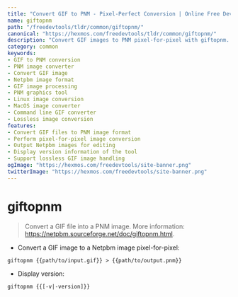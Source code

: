 ```yaml
---
title: "Convert GIF to PNM - Pixel-Perfect Conversion | Online Free DevTools by Hexmos"
name: giftopnm
path: "/freedevtools/tldr/common/giftopnm/"
canonical: "https://hexmos.com/freedevtools/tldr/common/giftopnm/"
description: "Convert GIF images to PNM pixel-for-pixel with giftopnm. Achieve lossless image format conversion for graphic preservation and editing. Free online tool, no registration required."
category: common
keywords:
- GIF to PNM conversion
- PNM image converter
- Convert GIF image
- Netpbm image format
- GIF image processing
- PNM graphics tool
- Linux image conversion
- MacOS image converter
- Command line GIF converter
- Lossless image conversion
features:
- Convert GIF files to PNM image format
- Perform pixel-for-pixel image conversion
- Output Netpbm images for editing
- Display version information of the tool
- Support lossless GIF image handling
ogImage: "https://hexmos.com/freedevtools/site-banner.png"
twitterImage: "https://hexmos.com/freedevtools/site-banner.png"
---
```


# giftopnm

> Convert a GIF file into a PNM image.
> More information: <https://netpbm.sourceforge.net/doc/giftopnm.html>.

- Convert a GIF image to a Netpbm image pixel-for-pixel:

`giftopnm {{path/to/input.gif}} > {{path/to/output.pnm}}`

- Display version:

`giftopnm {{[-v|-version]}}`
